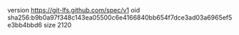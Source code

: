 version https://git-lfs.github.com/spec/v1
oid sha256:b9b0a97f348c143ea05500c6e4166840bb654f7dce3ad03a6965ef5e3bb4bbd6
size 2120
